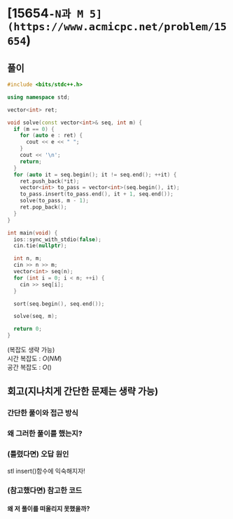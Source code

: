 # [15654`-N과 M 5](https://www.acmicpc.net/problem/15654`)

## 풀이

```cpp
#include <bits/stdc++.h>

using namespace std;

vector<int> ret;

void solve(const vector<int>& seq, int m) {
  if (m == 0) {
    for (auto e : ret) {
      cout << e << " ";
    }
    cout << '\n';
    return;
  }
  for (auto it = seq.begin(); it != seq.end(); ++it) {
    ret.push_back(*it);
    vector<int> to_pass = vector<int>(seq.begin(), it);
    to_pass.insert(to_pass.end(), it + 1, seq.end());
    solve(to_pass, m - 1);
    ret.pop_back();
  }
}

int main(void) {
  ios::sync_with_stdio(false);
  cin.tie(nullptr);

  int n, m;
  cin >> n >> m;
  vector<int> seq(n);
  for (int i = 0; i < n; ++i) {
    cin >> seq[i];
  }

  sort(seq.begin(), seq.end());

  solve(seq, m);

  return 0;
}
```

(복잡도 생략 가능)  
시간 복잡도 : $O(NM)$  
공간 복잡도 : $O()$   



## 회고(지나치게 간단한 문제는 생략 가능)

### 간단한 풀이와 접근 방식



### 왜 그러한 풀이를 했는지?



### (틀렸다면) 오답 원인

stl insert()함수에 익숙해지자!

### (참고했다면) 참고한 코드

#### 왜 저 풀이를 떠올리지 못했을까?

